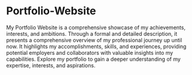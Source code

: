 # Portfolio-Website

My Portfolio Website is a comprehensive showcase of my achievements, interests, and ambitions. Through a formal and detailed description, it presents a comprehensive overview of my professional journey up until now. It highlights my accomplishments, skills, and experiences, providing potential employers and collaborators with valuable insights into my capabilities. Explore my portfolio to gain a deeper understanding of my expertise, interests, and aspirations.
